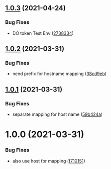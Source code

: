 ## [1.0.3](https://github.com/Greenstand/treetracker-share/compare/v1.0.2...v1.0.3) (2021-04-24)


### Bug Fixes

* DO token Test Env ([2738334](https://github.com/Greenstand/treetracker-share/commit/273833413d2bb629e3fe4a24b1915a646b4cb423))

## [1.0.2](https://github.com/Greenstand/treetracker-share/compare/v1.0.1...v1.0.2) (2021-03-31)


### Bug Fixes

* need prefix for hostname mapping ([38cd9eb](https://github.com/Greenstand/treetracker-share/commit/38cd9ebfce749e6bbce96934f223d3d92149581b))

## [1.0.1](https://github.com/Greenstand/treetracker-share/compare/v1.0.0...v1.0.1) (2021-03-31)


### Bug Fixes

* separate mapping for host name ([59b424a](https://github.com/Greenstand/treetracker-share/commit/59b424aaa7a7729629e9547bbcc474913bab1043))

# 1.0.0 (2021-03-31)


### Bug Fixes

* also use host for mapping ([f710151](https://github.com/Greenstand/treetracker-share/commit/f710151c190430126c191942512ce0330f7ffb73))
